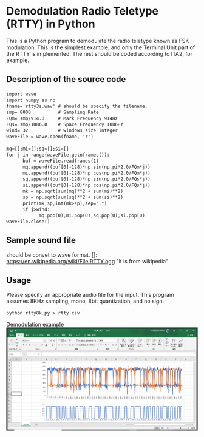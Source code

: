 # Demodulation Radio Teletype (RTTY) in Python
This is a Python program to demodulate the radio teletype known as FSK modulation.
This is the simplest example, and only the Terminal Unit part of the RTTY is implemented. The rest should be coded according to ITA2, for example.

## Description of the source code

~~~
import wave
import numpy as np
fname='rtty3s.wav' # should be specify the filename.
smp= 8000          # Sampling Rate
FQm= smp/914.0     # Mark Frequency 914Hz
FQs= smp/1086.0    # Space Frequency 1086Hz
wind= 32           # windows size Integer
waveFile = wave.open(fname, 'r')

mq=[];mi=[];sq=[];si=[]
for j in range(waveFile.getnframes()):
      buf = waveFile.readframes(1)
      mq.append((buf[0]-128)*np.sin(np.pi*2.0/FQm*j))
      mi.append((buf[0]-128)*np.cos(np.pi*2.0/FQm*j))
      sq.append((buf[0]-128)*np.sin(np.pi*2.0/FQs*j))
      si.append((buf[0]-128)*np.cos(np.pi*2.0/FQs*j))
      mk = np.sqrt(sum(mq)**2 + sum(mi)**2)
      sp = np.sqrt(sum(sq)**2 + sum(si)**2)     
      print(mk,sp,int(mk>sp),sep=",")
      if j>wind:
            mq.pop(0);mi.pop(0);sq.pop(0);si.pop(0)
waveFile.close()
~~~
## Sample sound file
should be convet to wave format.
[]: https://en.wikipedia.org/wiki/File:RTTY.ogg "it is from wikipedia"

## Usage
Please specify an appropriate audio file for the input.
This program assumes 8KHz sampling, mono, 8bit quantization, and no sign.
~~~
python rtty8k.py > rtty.csv
~~~
Demodulation example
![](img/2021-02-01.png)
